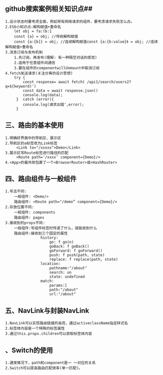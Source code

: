 ## github搜索案例相关知识点##
    1.设计状态时要考虑全面，例如带有网络请求的组件，要考虑请求失败怎么办。
    2.ES6小知识点:解构赋值+重命名
        let obj = fa:(b:1
        const {a} = obj; //传统解构赋值
        const {a:{b]} = obj; //连续解构赋值const {a:{b:value}》 = obj; //连续解构赋值+重命名
    3.消息订阅与发布机制
        1.先订阅，再发布(理解: 有一种隔空对话的感觉)
        2.适用于任意组件间通信
        3.要在组件的componentwillUnmount中取消订阅
    4.fetch发送请求(关注分离的设计思想)
        try {
            const response= await fetch( /api1/search/users2?q=${keyword)')
            const data = await response.json()
            console.log(data);
         }  catch (error){
            console.log(请求出错',error);
         }

## 三、路由的基本使用
    1.明确好界面中的导航区、展示区
    2.导航区的a标签改为Link标签
         <Link to="/xxxxx">Demo</Link>
    3.展示区写Route标签进行路径的匹配
         <Route path='/xxxx’ component={Demo}/>
    4.<App>的最外侧包裹了一个<BrowserRouter>或<HashRouter>

## 四、路由组件与一般组件
    1.写法不同:
        一般组件: <Demo/>
        路由组件: <Route path="/demo” component={Demo}/>
    2.存放位置不同:
        一般组件: components
        路由组件: pages
    3.接收到的props不同:
        一般组件:写组件标签时传递了什么，就能收到什么
        路由组件:接收到三个固定的属性
                    history:
                        go: f go(n)
                        goBack: f goBack()
                        goForward: f goForward()
                        push: f push(path, state)
                        replace: f replace(path, state) 
                    location:
                        pathname:"/about"
                        search: un
                        state: undefined
                    match:
                        params:[
                        path:"/about"
                        url:"/about"

## 五、NavLink与封装NavLink
    1.NavLink可以实现路由链接的高亮，通过activeclassName指定样式名
    2.标签体内容是一个特殊的标签属性
    3.通过this.props.children可以获取标签体内容

## 、Switch的使用
    1.通常情况下，path和component是一 一对应的关系
    2.Switch可以提高路由匹配效率(单一匹配)。